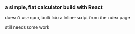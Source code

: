 ### a simple, flat calculator build with React
doesn't use npm, built into a inline-script from the index page


still needs some work